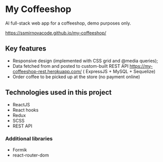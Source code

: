 # My Coffeeshop 

Al full-stack web app for a coffeeshop, demo purposes only.

https://ssmirnovacode.github.io/my-coffeeshop/

## Key features
- Responsive design (implemented with CSS grid and @media queries);
- Data fetched from and posted to custom-built REST API https://my-coffeeshop-rest.herokuapp.com/ ( ExpressJS + MySQL + Sequelize)
- Order coffee to be picked up at the store (no payment online)

## Technologies used in this project
 - ReactJS
 - React hooks
 - Redux
 - SCSS
 - REST API

### Additional libraries
 - Formik
 - react-router-dom


